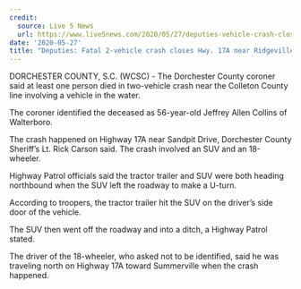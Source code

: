 ```yaml
---
credit:
  source: Live 5 News
  url: https://www.live5news.com/2020/05/27/deputies-vehicle-crash-closes-hwy-near-ridgeville/
date: '2020-05-27'
title: "Deputies: Fatal 2-vehicle crash closes Hwy. 17A near Ridgeville"
---
```

DORCHESTER COUNTY, S.C. (WCSC) - The Dorchester County coroner said at least one person died in two-vehicle crash near the Colleton County line involving a vehicle in the water.

The coroner identified the deceased as 56-year-old Jeffrey Allen Collins of Walterboro.

The crash happened on Highway 17A near Sandpit Drive, Dorchester County Sheriff’s Lt. Rick Carson said. The crash involved an SUV and an 18-wheeler.

Highway Patrol officials said the tractor trailer and SUV were both heading northbound when the SUV left the roadway to make a U-turn.

According to troopers, the tractor trailer hit the SUV on the driver’s side door of the vehicle.

The SUV then went off the roadway and into a ditch, a Highway Patrol stated.

The driver of the 18-wheeler, who asked not to be identified, said he was traveling north on Highway 17A toward Summerville when the crash happened.
